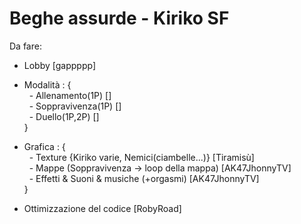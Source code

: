# Beghe assurde - Kiriko SF

Da fare:
- Lobby [gappppp]
- Modalità : { \
&nbsp; - Allenamento(1P) [] \
&nbsp; - Soppravivenza(1P) [] \
&nbsp; - Duello(1P,2P) [] \
}
- Grafica : { \
&nbsp; - Texture {Kiriko varie, Nemici(ciambelle...)} [Tiramisù] \
&nbsp; - Mappe (Soppravivenza -> loop della mappa) [AK47JhonnyTV] \
&nbsp; - Effetti & Suoni & musiche (+orgasmi) [AK47JhonnyTV] \
}

- Ottimizzazione del codice [RobyRoad]


